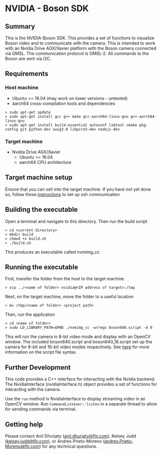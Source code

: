 # NVIDIA - Boson SDK

## Summary
This is the NVIDIA-Boson SDK. This provides a set of functions to visualize Boson video and to communicate with the camera. This is intended to work with an Nvidia Drive AGX/Xavier platform with the Boson camera connected via GMSL. The communication protocol is GMSL-2. All commands to the Boson are sent via I2C. 

## Requirements

### Host machine

- Ubuntu >= 16.04 (may work on lower versions - untested)
- aarch64 cross-compilation tools and dependencies
```
> sudo apt-get update
> sudo apt-get install gcc g++ make gcc-aarch64-linux-gnu g++-aarch64-linux-gnu
> sudo apt-get install build-essential autoconf libtool cmake pkg-config git python-dev swig3.0 libpcre3-dev nodejs-dev
```
### Target machine

- Nvidia Drive AGX/Xavier
    - Ubuntu >= 16.04
    - aarch64 CPU architecture

## Target machine setup

Ensure that you can ssh into the target machine. If you have not yet done so, follow these [instructions](https://developer.nvidia.com/drive/learn/tutorial-ssh) to set up ssh communication

## Building the executable

Open a terminal and navigate to this directory. Then run the build script
```
> cd <current directory>
> mkdir build
> chmod +x build.sh
> ./build.sh
```
This produces an executable called nvmimg_cc

## Running the executable

First, transfer the folder from the host to the target machine
```
> scp ../<name of folder> nvidia@<IP address of target>:/tmp
```
Next, on the target machine, move the folder to a useful location
```
> mv /tmp/<name of folder> <project path>
```
Then, run the application
```
> cd <name of folder>
> sudo LD_LIBRARY_PATH=$PWD ./nvmimg_cc -wrregs boson640.script -d 0
```
This will run the camera in 8-bit video mode and display with an OpenCV window. The included boson640.script and boson640_16.script set up the camera for 8-bit and 16-bit video modes respectively. See [here](https://docs.nvidia.com/drive/active/5.1.0.2L/nvvib_docs/index.html#page/DRIVE_OS_Linux_SDK_Development_Guide%2FNvMedia%2Fnvmedia_nvmimg_cc.html%23wwpID0E0PB0HA) for more information on the script file syntax.

## Further Development
This code provides a C++ interface for interacting with the Nvidia backend. The NvidiaInterface (nvidiaInterface.h) object provides a set of functions for interacting with the camera.

Use the `run` method in NvidiaInterface to display streaming video in an OpenCV window. Run `CommandListener::listen` in a separate thread to allow for sending commands via terminal.

## Getting help
Please contact Anil Dhurjaty (anil.dhurjaty@flir.com), Kelsey Judd (kelsey.judd@flir.com), or Andres Prieto-Moreno (andres.Prieto-Moreno@flir.com) for any technical questions.






